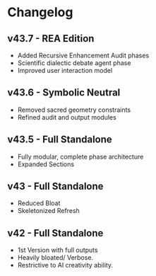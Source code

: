 # Changelog

## v43.7 - REA Edition
- Added Recursive Enhancement Audit phases
- Scientific dialectic debate agent phase
- Improved user interaction model

## v43.6 - Symbolic Neutral
- Removed sacred geometry constraints
- Refined audit and output modules

## v43.5 - Full Standalone
- Fully modular, complete phase architecture
- Expanded Sections

## v43 - Full Standalone
- Reduced Bloat
- Skeletonized Refresh

## v42 - Full Standalone
- 1st Version with full outputs
- Heavily bloated/ Verbose.
- Restrictive to AI creativity ability. 
